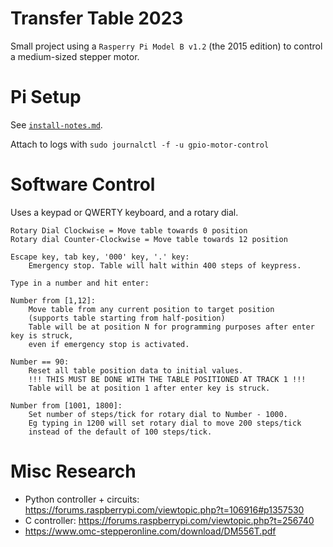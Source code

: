 
# Transfer Table 2023

Small project using a `Rasperry Pi Model B v1.2` (the 2015 edition) to
control a medium-sized stepper motor.

# Pi Setup

See [`install-notes.md`](install-notes.md).

Attach to logs with `sudo journalctl -f -u gpio-motor-control`

# Software Control

Uses a keypad or QWERTY keyboard, and a rotary dial.

```
Rotary Dial Clockwise = Move table towards 0 position
Rotary dial Counter-Clockwise = Move table towards 12 position

Escape key, tab key, '000' key, '.' key:
    Emergency stop. Table will halt within 400 steps of keypress.

Type in a number and hit enter:

Number from [1,12]:
    Move table from any current position to target position
    (supports table starting from half-position)
    Table will be at position N for programming purposes after enter key is struck,
    even if emergency stop is activated.

Number == 90:
    Reset all table position data to initial values.
    !!! THIS MUST BE DONE WITH THE TABLE POSITIONED AT TRACK 1 !!!
    Table will be at position 1 after enter key is struck.

Number from [1001, 1800]:
    Set number of steps/tick for rotary dial to Number - 1000.
    Eg typing in 1200 will set rotary dial to move 200 steps/tick
    instead of the default of 100 steps/tick.

```

# Misc Research

 - Python controller + circuits: https://forums.raspberrypi.com/viewtopic.php?t=106916#p1357530
 - C controller: https://forums.raspberrypi.com/viewtopic.php?t=256740
 - https://www.omc-stepperonline.com/download/DM556T.pdf



